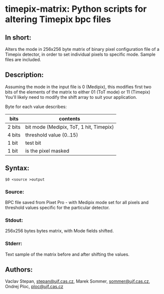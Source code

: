 # timepix-matrix: Python scripts for altering Timepix bpc files

## In short:
Alters the mode in 256x256 byte matrix of binary pixel configuration file of a Timepix detector, in order to set individual pixels to specific mode.
Sample files are included.

## Description:
Assuming the mode in the input file is 0 (Medipix),
this modifies first two bits of the elements of the matrix to either 01 (ToT mode) or 11 (Timepix)
You'll likely need to modify the shift array to suit your application.

Byte for each value describes:

| bits  | contents |
| --- | --- |
| 2 bits | bit mode (Medipix, ToT, 1 hit, Timepix) |
| 4 bits | threshold value (0..15) |
| 1 bit | test bit |
| 1 bit | is the pixel masked |

## Syntax: 
```
$0 <source >output
```
### Source: 
BPC file saved from Pixet Pro - with Medipix mode set for all pixels and threshold values specific for the particular detector.

### Stdout: 
256x256 bytes bytes matrix, with Mode fields shifted.

### Stderr: 
Text sample of the matrix before and after shifting the values.

## Authors: 
Vaclav Stepan, stepan@ujf.cas.cz, 
Marek Sommer, sommer@ujf.cas.cz, 
Ondrej Ploc, ploc@ujf.cas.cz

